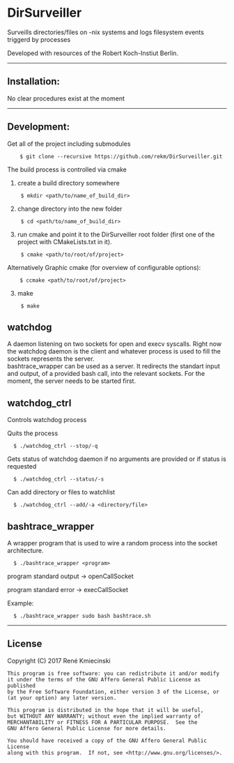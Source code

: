 # DirSurveiller
Surveills directories/files on -nix systems and logs filesystem events triggerd by processes 

Developed with resources of the Robert Koch-Instiut Berlin. 



-------------
Installation: 
-------------

No clear procedures exist at the moment 
 
------------
Development:
------------

Get all of the project including submodules

        $ git clone --recursive https://github.com/rekm/DirSurveiller.git

The build process is controlled via cmake

1. create a build directory somewhere
       
        $ mkdir <path/to/name_of_build_dir> 

3. change directory into the new folder

        $ cd <path/to/name_of_build_dir>

2. run cmake and point it to the DirSurveiller root folder 
   (first one of the project with CMakeLists.txt in it).  
        
        $ cmake <path/to/root/of/project> 

Alternatively Graphic cmake (for overview of configurable options):

        $ ccmake <path/to/root/of/project>

3. make 

        $ make 

watchdog
--------

A daemon listening on two sockets for open and execv syscalls. 
Right now the watchdog daemon is the client and whatever process is used to fill the sockets 
represents the server.  
bashtrace_wrapper can be used as a server. It redirects the standart input and output,
of a provided bash call, into the relevant sockets.
For the moment, the server needs to be started first. 


watchdog_ctrl
-------------

Controls watchdog process 

Quits the process 

      $ ./watchdog_ctrl --stop/-q 

Gets status of watchdog daemon if no arguments are provided or if status is requested 

      $ ./watchdog_ctrl --status/-s

Can add directory or files to watchlist

      $ ./watchdog_ctrl --add/-a <directory/file>
      
 

bashtrace_wrapper
-----------------

A wrapper program that is used to wire a random process into the socket architecture.

      $ ./bashtrace_wrapper <program>

program standard output -> openCallSocket 

program standard error  -> execCallSocket
 
Example:

      $ ./bashtrace_wrapper sudo bash bashtrace.sh
      

-------
License      
-------

Copyright (C) 2017  René Kmiecinski

    This program is free software: you can redistribute it and/or modify
    it under the terms of the GNU Affero General Public License as published
    by the Free Software Foundation, either version 3 of the License, or
    (at your option) any later version.

    This program is distributed in the hope that it will be useful,
    but WITHOUT ANY WARRANTY; without even the implied warranty of
    MERCHANTABILITY or FITNESS FOR A PARTICULAR PURPOSE.  See the
    GNU Affero General Public License for more details.

    You should have received a copy of the GNU Affero General Public License
    along with this program.  If not, see <http://www.gnu.org/licenses/>.

